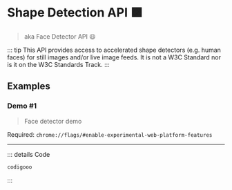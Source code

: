 
# Shape Detection API 🟪
> aka Face Detector API 😃

::: tip
This API provides access to accelerated shape detectors (e.g. human faces) for still images and/or live image feeds.
It is not a W3C Standard nor is it on the W3C Standards Track.
:::

## Examples

### Demo #1
> Face detector demo

Required: `chrome://flags/#enable-experimental-web-platform-features`

<ClientOnly>
  <API-FaceDetector-Example1 />
</ClientOnly>

---

  <API-FaceDetector-Example1 />


::: details Code
```js
codigooo
```
:::
